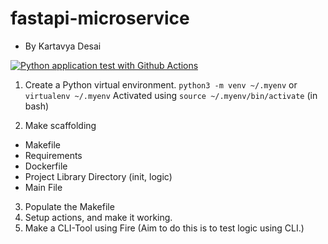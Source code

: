 # fastapi-microservice
- By Kartavya Desai

[![Python application test with Github Actions](https://github.com/KartavyaDesai/fastapi-microservice/actions/workflows/devops.yml/badge.svg)](https://github.com/KartavyaDesai/fastapi-microservice/actions/workflows/devops.yml)

1. Create a Python virtual environment.
`python3 -m venv ~/.myenv` or `virtualenv ~/.myenv`
Activated using `source ~/.myenv/bin/activate` (in bash)

2. Make scaffolding
 - Makefile
 - Requirements
 - Dockerfile
 - Project Library Directory (init, logic)
 - Main File

3. Populate the Makefile
4. Setup actions, and make it working.
5. Make a CLI-Tool using Fire (Aim to do this is to test logic using CLI.)
